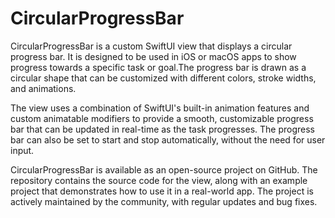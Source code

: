# CircularProgressBar
CircularProgressBar is a custom SwiftUI view that displays a circular progress bar. It is designed to be used in iOS or macOS apps to show progress towards a specific task or goal.The progress bar is drawn as a circular shape that can be customized with different colors, stroke widths, and animations.

The view uses a combination of SwiftUI's built-in animation features and custom animatable modifiers to provide a smooth, customizable progress bar that can be updated in real-time as the task progresses. The progress bar can also be set to start and stop automatically, without the need for user input.

CircularProgressBar is available as an open-source project on GitHub. The repository contains the source code for the view, along with an example project that demonstrates how to use it in a real-world app. The project is actively maintained by the community, with regular updates and bug fixes.
